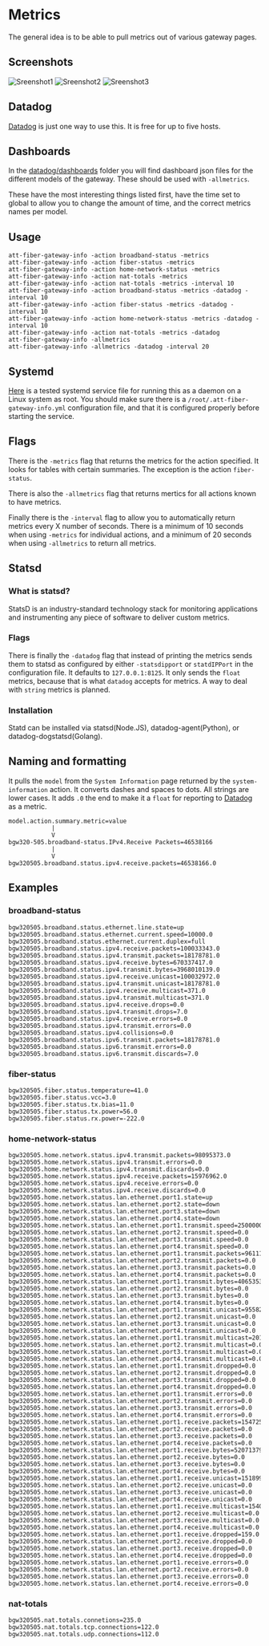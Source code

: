 # Metrics

The general idea is to be able to pull metrics out of various gateway pages.

## Screenshots
![Sreenshot1](/screenshots/datadog-metrics1.png)
![Sreenshot2](/screenshots/datadog-metrics2.png)
![Sreenshot3](/screenshots/datadog-metrics3.png)

## Datadog
[Datadog](https://www.datadoghq.com/) is just one way to use this. It is free
for up to five hosts.

## Dashboards
In the [datadog/dashboards](datadog/dashboards/) folder you will find dashboard
json files for the different models of the gateway. These should be used with
`-allmetrics`.

These have the most interesting things listed first, have the time set to
global to allow you to change the amount of time, and the correct metrics
names per model.

## Usage
```
att-fiber-gateway-info -action broadband-status -metrics
att-fiber-gateway-info -action fiber-status -metrics
att-fiber-gateway-info -action home-network-status -metrics
att-fiber-gateway-info -action nat-totals -metrics
att-fiber-gateway-info -action nat-totals -metrics -interval 10
att-fiber-gateway-info -action broadband-status -metrics -datadog -interval 10
att-fiber-gateway-info -action fiber-status -metrics -datadog -interval 10
att-fiber-gateway-info -action home-network-status -metrics -datadog -interval 10
att-fiber-gateway-info -action nat-totals -metrics -datadog
att-fiber-gateway-info -allmetrics
att-fiber-gateway-info -allmetrics -datadog -interval 20
```

## Systemd
[Here](systemd) is a tested systemd service file for running this as a daemon
on a Linux system as root. You should make sure there is a
`/root/.att-fiber-gateway-info.yml` configuration file, and that it is
configured properly before starting the service.

## Flags

There is the `-metrics` flag that returns the metrics for the action specified.
It looks for tables with certain summaries. The exception is the action
`fiber-status`.

There is also the `-allmetrics` flag that returns mertics for all actions known
to have metrics.

Finally there is the `-interval` flag to allow you to automatically return
metrics every X number of seconds. There is a minimum of 10 seconds when using
`-metrics` for individual actions, and a minimum of 20 seconds when using
`-allmetrics` to return all metrics.

## Statsd
### What is statsd?
StatsD is an industry-standard technology stack for monitoring applications and
instrumenting any piece of software to deliver custom metrics.

### Flags
There is finally the `-datadog` flag that instead of printing the metrics sends
them to statsd as configured by either `-statsdipport` or `statdIPPort` in the
configuration file. It defaults to `127.0.0.1:8125`. It only sends the `float`
metrics, because that is what `datadog` accepts for metrics. A way to deal with
`string` metrics is planned.

### Installation
Statd can be installed via statsd(Node.JS), datadog-agent(Python), or
datadog-dogstatsd(Golang).

## Naming and formatting
It pulls the `model` from the `System Information` page returned by the
`system-information` action. It converts dashes and spaces to dots. All strings
are lower cases.  It adds `.0` the end to make it a `float` for reporting to
[Datadog](https://www.datadoghq.com/) as a metric.


```
model.action.summary.metric=value
            |
            V
bgw320-505.broadband-status.IPv4.Receive Packets=46538166
            |
            V
bgw320505.broadband.status.ipv4.receive.packets=46538166.0
```

## Examples

### broadband-status
```
bgw320505.broadband.status.ethernet.line.state=up
bgw320505.broadband.status.ethernet.current.speed=10000.0
bgw320505.broadband.status.ethernet.current.duplex=full
bgw320505.broadband.status.ipv4.receive.packets=100033343.0
bgw320505.broadband.status.ipv4.transmit.packets=18178781.0
bgw320505.broadband.status.ipv4.receive.bytes=670337417.0
bgw320505.broadband.status.ipv4.transmit.bytes=3968010139.0
bgw320505.broadband.status.ipv4.receive.unicast=100032972.0
bgw320505.broadband.status.ipv4.transmit.unicast=18178781.0
bgw320505.broadband.status.ipv4.receive.multicast=371.0
bgw320505.broadband.status.ipv4.transmit.multicast=371.0
bgw320505.broadband.status.ipv4.receive.drops=0.0
bgw320505.broadband.status.ipv4.transmit.drops=7.0
bgw320505.broadband.status.ipv4.receive.errors=0.0
bgw320505.broadband.status.ipv4.transmit.errors=0.0
bgw320505.broadband.status.ipv4.collisions=0.0
bgw320505.broadband.status.ipv6.transmit.packets=18178781.0
bgw320505.broadband.status.ipv6.transmit.errors=0.0
bgw320505.broadband.status.ipv6.transmit.discards=7.0
```

### fiber-status
```
bgw320505.fiber.status.temperature=41.0
bgw320505.fiber.status.vcc=3.0
bgw320505.fiber.status.tx.bias=11.0
bgw320505.fiber.status.tx.power=56.0
bgw320505.fiber.status.rx.power=-222.0
```

### home-network-status
```
bgw320505.home.network.status.ipv4.transmit.packets=98095373.0
bgw320505.home.network.status.ipv4.transmit.errors=0.0
bgw320505.home.network.status.ipv4.transmit.discards=0.0
bgw320505.home.network.status.ipv4.receive.packets=15976962.0
bgw320505.home.network.status.ipv4.receive.errors=0.0
bgw320505.home.network.status.ipv4.receive.discards=0.0
bgw320505.home.network.status.lan.ethernet.port1.state=up
bgw320505.home.network.status.lan.ethernet.port2.state=down
bgw320505.home.network.status.lan.ethernet.port3.state=down
bgw320505.home.network.status.lan.ethernet.port4.state=down
bgw320505.home.network.status.lan.ethernet.port1.transmit.speed=2500000000.0
bgw320505.home.network.status.lan.ethernet.port2.transmit.speed=0.0
bgw320505.home.network.status.lan.ethernet.port3.transmit.speed=0.0
bgw320505.home.network.status.lan.ethernet.port4.transmit.speed=0.0
bgw320505.home.network.status.lan.ethernet.port1.transmit.packets=96111994.0
bgw320505.home.network.status.lan.ethernet.port2.transmit.packets=0.0
bgw320505.home.network.status.lan.ethernet.port3.transmit.packets=0.0
bgw320505.home.network.status.lan.ethernet.port4.transmit.packets=0.0
bgw320505.home.network.status.lan.ethernet.port1.transmit.bytes=4065353315.0
bgw320505.home.network.status.lan.ethernet.port2.transmit.bytes=0.0
bgw320505.home.network.status.lan.ethernet.port3.transmit.bytes=0.0
bgw320505.home.network.status.lan.ethernet.port4.transmit.bytes=0.0
bgw320505.home.network.status.lan.ethernet.port1.transmit.unicast=95582905.0
bgw320505.home.network.status.lan.ethernet.port2.transmit.unicast=0.0
bgw320505.home.network.status.lan.ethernet.port3.transmit.unicast=0.0
bgw320505.home.network.status.lan.ethernet.port4.transmit.unicast=0.0
bgw320505.home.network.status.lan.ethernet.port1.transmit.multicast=201313.0
bgw320505.home.network.status.lan.ethernet.port2.transmit.multicast=0.0
bgw320505.home.network.status.lan.ethernet.port3.transmit.multicast=0.0
bgw320505.home.network.status.lan.ethernet.port4.transmit.multicast=0.0
bgw320505.home.network.status.lan.ethernet.port1.transmit.dropped=0.0
bgw320505.home.network.status.lan.ethernet.port2.transmit.dropped=0.0
bgw320505.home.network.status.lan.ethernet.port3.transmit.dropped=0.0
bgw320505.home.network.status.lan.ethernet.port4.transmit.dropped=0.0
bgw320505.home.network.status.lan.ethernet.port1.transmit.errors=0.0
bgw320505.home.network.status.lan.ethernet.port2.transmit.errors=0.0
bgw320505.home.network.status.lan.ethernet.port3.transmit.errors=0.0
bgw320505.home.network.status.lan.ethernet.port4.transmit.errors=0.0
bgw320505.home.network.status.lan.ethernet.port1.receive.packets=15472570.0
bgw320505.home.network.status.lan.ethernet.port2.receive.packets=0.0
bgw320505.home.network.status.lan.ethernet.port3.receive.packets=0.0
bgw320505.home.network.status.lan.ethernet.port4.receive.packets=0.0
bgw320505.home.network.status.lan.ethernet.port1.receive.bytes=520713796.0
bgw320505.home.network.status.lan.ethernet.port2.receive.bytes=0.0
bgw320505.home.network.status.lan.ethernet.port3.receive.bytes=0.0
bgw320505.home.network.status.lan.ethernet.port4.receive.bytes=0.0
bgw320505.home.network.status.lan.ethernet.port1.receive.unicast=15189952.0
bgw320505.home.network.status.lan.ethernet.port2.receive.unicast=0.0
bgw320505.home.network.status.lan.ethernet.port3.receive.unicast=0.0
bgw320505.home.network.status.lan.ethernet.port4.receive.unicast=0.0
bgw320505.home.network.status.lan.ethernet.port1.receive.multicast=154025.0
bgw320505.home.network.status.lan.ethernet.port2.receive.multicast=0.0
bgw320505.home.network.status.lan.ethernet.port3.receive.multicast=0.0
bgw320505.home.network.status.lan.ethernet.port4.receive.multicast=0.0
bgw320505.home.network.status.lan.ethernet.port1.receive.dropped=159.0
bgw320505.home.network.status.lan.ethernet.port2.receive.dropped=0.0
bgw320505.home.network.status.lan.ethernet.port3.receive.dropped=0.0
bgw320505.home.network.status.lan.ethernet.port4.receive.dropped=0.0
bgw320505.home.network.status.lan.ethernet.port1.receive.errors=0.0
bgw320505.home.network.status.lan.ethernet.port2.receive.errors=0.0
bgw320505.home.network.status.lan.ethernet.port3.receive.errors=0.0
bgw320505.home.network.status.lan.ethernet.port4.receive.errors=0.0
```

### nat-totals
```
bgw320505.nat.totals.connetions=235.0
bgw320505.nat.totals.tcp.connections=122.0
bgw320505.nat.totals.udp.connections=112.0
```
